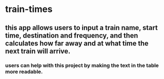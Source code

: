# train-times
## this app allows users to input a train name, start time, destination and frequency, and then calculates how far away and at what time the next train will arrive.
### users can help with this project by making the text in the table more readable. 
